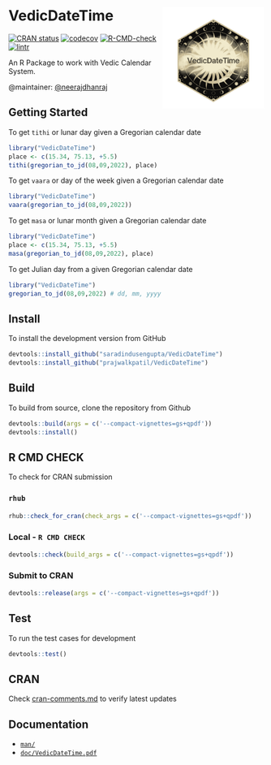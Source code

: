# VedicDateTime<a href='https://www.neerajbokde.in/viggnette/2022-09-05-VedicDateTime'><img src="vignettes/icon.png" alt="alt text" align="right" width="200"/>

<!-- badges: start -->
[![CRAN status](https://www.r-pkg.org/badges/version/VedicDateTime)](https://cran.r-project.org/package=VedicDateTime)
[![codecov](https://codecov.io/gh/saradindusengupta/VedicDateTime/branch/main/graph/badge.svg?token=788ELH8KF6)](https://codecov.io/gh/saradindusengupta/VedicDateTime)
[![R-CMD-check](https://github.com/saradindusengupta/VedicDateTime/actions/workflows/R-CMD-check.yaml/badge.svg)](https://github.com/saradindusengupta/VedicDateTime/actions/workflows/R-CMD-check.yaml)
[![lintr](https://github.com/saradindusengupta/VedicDateTime/actions/workflows/lintr.yml/badge.svg?branch=main&event=workflow_dispatch)](https://github.com/saradindusengupta/VedicDateTime/actions/workflows/lintr.yml)
<!-- badges: start -->

An R Package to work with Vedic Calendar System.

@maintainer: [@neerajdhanraj](https://github.com/neerajdhanraj)

## Getting Started

To get `tithi` or lunar day given a Gregorian calendar date

```r
library("VedicDateTime")
place <- c(15.34, 75.13, +5.5)
tithi(gregorian_to_jd(08,09,2022), place)
```

To get `vaara` or day of the week given a Gregorian calendar date

```r
library("VedicDateTime")
vaara(gregorian_to_jd(08,09,2022))
```

To get `masa` or lunar month given a Gregorian calendar date

```r
library("VedicDateTime")
place <- c(15.34, 75.13, +5.5)
masa(gregorian_to_jd(08,09,2022), place)
```

To get Julian day from a given Gregorian calendar date

```r
library("VedicDateTime")
gregorian_to_jd(08,09,2022) # dd, mm, yyyy
```

## Install

To install the development version from GitHub

```r
devtools::install_github("saradindusengupta/VedicDateTime")
devtools::install_github("prajwalkpatil/VedicDateTime")
```

## Build

To build from source, clone the repository from Github

```r
devtools::build(args = c('--compact-vignettes=gs+qpdf'))
devtools::install()
```
## R CMD CHECK

To check for CRAN submission

### `rhub`
```r
rhub::check_for_cran(check_args = c('--compact-vignettes=gs+qpdf'))
```
### Local - `R CMD CHECK`
```r
devtools::check(build_args = c('--compact-vignettes=gs+qpdf'))
```

### Submit to CRAN
```r
devtools::release(args = c('--compact-vignettes=gs+qpdf'))
```


## Test

To run the test cases for development

```r
devtools::test()
```

## CRAN

Check [cran-comments.md](cran-comments.md) to verify latest updates

## Documentation

- [`man/`](man/)
- [`doc/VedicDateTime.pdf`](doc/VedicDateTime.pdf)
